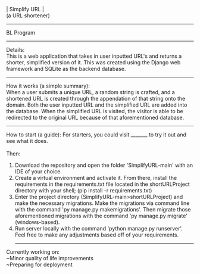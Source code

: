 | Simplify URL | <br>
(a URL shortener) <hr>

 BL Program <hr>

Details: <br>
This is a web application that takes in user inputted URL's and returns a shorter, simplified version of it. This was created using the Django web framework and SQLite as the backend database. <br><hr>

How it works (a simple summary): <br>
When a user submits a unique URL, a random string is crafted, and a shortened URL is created through the appendation of that string onto the domain. Both the user inputted URL and the simplified URL are added into the database. When the simplified URL is visited, the visitor is able to be redirected to the original URL because of that aforementioned database. <br><hr>

How to start (a guide):
For starters, you could visit _______ to try it out and see what it does. <br> <br>
Then: <br>
1. Download the repository and open the folder 'SimplifyURL-main' with an IDE of your choice. <br>
2. Create a virtual environment and activate it. From there, install the requirements in the requirements.txt file located in the shortURLProject directory with your shell; (pip install -r requirements.txt) <br>
3. Enter the project directory (SimplifyURL-main>shortURLProject) and make the necessary migrations. Make the migrations via command line with the command 'py manage.py makemigrations'. Then migrate those aforementioned migrations with the command 'py manage.py migrate' (windows-based).<br>
4. Run server locally with the command 'python manage.py runserver'. <br>
Feel free to make any adjustments based off of your requirements. <hr>

Currently working on: <br>
~Minor quality of life improvements <br>
~Preparing for deployment <br>
